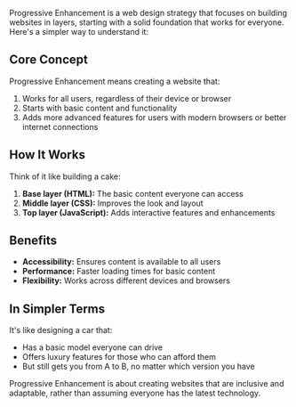Progressive Enhancement is a web design strategy that focuses on building websites in layers, starting with a solid foundation that works for everyone. Here's a simpler way to understand it:

## Core Concept

Progressive Enhancement means creating a website that:

1. Works for all users, regardless of their device or browser
2. Starts with basic content and functionality
3. Adds more advanced features for users with modern browsers or better internet connections

## How It Works

Think of it like building a cake:

1. **Base layer (HTML):** The basic content everyone can access
2. **Middle layer (CSS):** Improves the look and layout
3. **Top layer (JavaScript):** Adds interactive features and enhancements

## Benefits

- **Accessibility:** Ensures content is available to all users
- **Performance:** Faster loading times for basic content
- **Flexibility:** Works across different devices and browsers

## In Simpler Terms

It's like designing a car that:
- Has a basic model everyone can drive
- Offers luxury features for those who can afford them
- But still gets you from A to B, no matter which version you have

Progressive Enhancement is about creating websites that are inclusive and adaptable, rather than assuming everyone has the latest technology.
